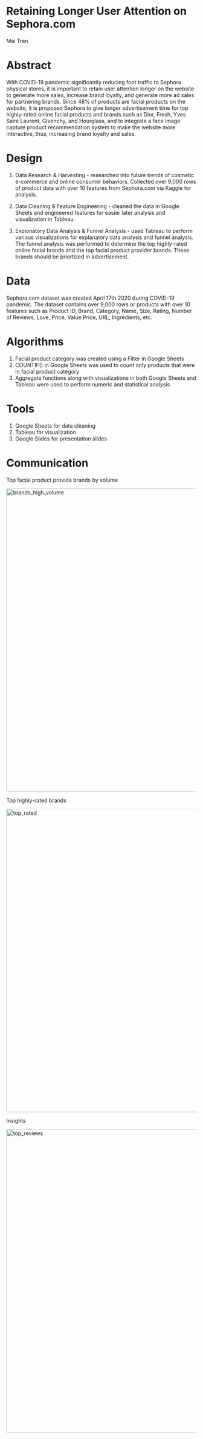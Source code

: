 
# Retaining Longer User Attention on Sephora.com
Mai Tran

# Abstract
With COVID-19 pandemic significantly reducing foot traffic to Sephora physical stores, it is important to retain user attention longer on the website to generate more sales, increase brand loyalty, and generate more ad sales for partnering brands. Since 48% of products are facial products on the website, it is proposed Sephora to give longer advertisement time for top highly-rated online facial products and brands such as Dior, Fresh, Yves Saint Laurent, Givenchy, and Hourglass, and to integrate a face image capture product recommendation system to make the website more interactive, thus, increasing brand loyalty and sales. 

# Design
1. Data Research & Harvesting - researched into future trends of cosmetic e-commerce and online consumer behaviors. Collected over 9,000 rows of product data with over 10 features from Sephora.com via Kaggle for analysis. 

2. Data Cleaning & Feature Engineering - cleaned the data in Google Sheets and engineered features for easier later analysis and visualization in Tableau. 

3. Explonatory Data Analysis & Funnel Analysis - used Tableau to perform various visualizations for explanatory data analysis and funnel analysis. The funnel analysis was performed to determine the top highly-rated online facial brands and the top facial product provider brands. These brands should be priortized in advertisement. 

# Data
Sephora.com dataset was created April 17th 2020 during COVID-19 pandemic. The dataset contains over 9,000 rows or products with over 10 features such as Product ID, Brand, Category, Name, Size, Rating, Number of Reviews, Love, Price, Value Price, URL, Ingredients, etc. 

# Algorithms
1. Facial product category was created using a Filter in Google Sheets
2. COUNTIF() in Google Sheets was used to count only products that were in facial product category
3. Aggregate functions along with visualizations in both Google Sheets and Tableau were used to perform numeric and statistical analysis

# Tools
1. Google Sheets for data cleaning
2. Tableau for visualization
3. Google Slides for presentation slides

# Communication
Top facial product provide brands by volume

<img width="800" alt="brands_high_volume" src="https://user-images.githubusercontent.com/67651332/153618933-2fe98c04-02ad-40a7-a6af-30ac469183d5.png">

Top highly-rated brands

<img width="800" alt="top_rated" src="https://user-images.githubusercontent.com/67651332/153619102-5f865053-06db-4445-8f77-34af7b9b2fc7.PNG">

Insights

<img width="800" alt="top_reviews" src="https://user-images.githubusercontent.com/67651332/153619141-172332fe-8654-4e74-b323-6b2465c8c1b1.PNG">


